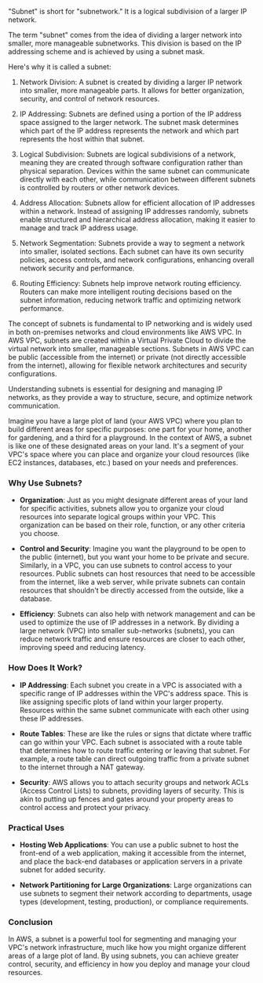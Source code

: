 "Subnet" is short for "subnetwork." It is a logical subdivision of a larger IP network.

The term "subnet" comes from the idea of dividing a larger network into smaller, more manageable subnetworks. This division is based on the IP addressing scheme and is achieved by using a subnet mask.

Here's why it is called a subnet:

1. Network Division: A subnet is created by dividing a larger IP network into smaller, more manageable parts. It allows for better organization, security, and control of network resources.

2. IP Addressing: Subnets are defined using a portion of the IP address space assigned to the larger network. The subnet mask determines which part of the IP address represents the network and which part represents the host within that subnet.

3. Logical Subdivision: Subnets are logical subdivisions of a network, meaning they are created through software configuration rather than physical separation. Devices within the same subnet can communicate directly with each other, while communication between different subnets is controlled by routers or other network devices.

4. Address Allocation: Subnets allow for efficient allocation of IP addresses within a network. Instead of assigning IP addresses randomly, subnets enable structured and hierarchical address allocation, making it easier to manage and track IP address usage.

5. Network Segmentation: Subnets provide a way to segment a network into smaller, isolated sections. Each subnet can have its own security policies, access controls, and network configurations, enhancing overall network security and performance.

6. Routing Efficiency: Subnets help improve network routing efficiency. Routers can make more intelligent routing decisions based on the subnet information, reducing network traffic and optimizing network performance.

The concept of subnets is fundamental to IP networking and is widely used in both on-premises networks and cloud environments like AWS VPC. In AWS VPC, subnets are created within a Virtual Private Cloud to divide the virtual network into smaller, manageable sections. Subnets in AWS VPC can be public (accessible from the internet) or private (not directly accessible from the internet), allowing for flexible network architectures and security configurations.

Understanding subnets is essential for designing and managing IP networks, as they provide a way to structure, secure, and optimize network communication.

Imagine you have a large plot of land (your AWS VPC) where you plan to build different areas for specific purposes: one part for your home, another for gardening, and a third for a playground. In the context of AWS, a subnet is like one of these designated areas on your land. It's a segment of your VPC's space where you can place and organize your cloud resources (like EC2 instances, databases, etc.) based on your needs and preferences.

### Why Use Subnets?

- **Organization**: Just as you might designate different areas of your land for specific activities, subnets allow you to organize your cloud resources into separate logical groups within your VPC. This organization can be based on their role, function, or any other criteria you choose.

- **Control and Security**: Imagine you want the playground to be open to the public (internet), but you want your home to be private and secure. Similarly, in a VPC, you can use subnets to control access to your resources. Public subnets can host resources that need to be accessible from the internet, like a web server, while private subnets can contain resources that shouldn't be directly accessed from the outside, like a database.

- **Efficiency**: Subnets can also help with network management and can be used to optimize the use of IP addresses in a network. By dividing a large network (VPC) into smaller sub-networks (subnets), you can reduce network traffic and ensure resources are closer to each other, improving speed and reducing latency.

### How Does It Work?

- **IP Addressing**: Each subnet you create in a VPC is associated with a specific range of IP addresses within the VPC's address space. This is like assigning specific plots of land within your larger property. Resources within the same subnet communicate with each other using these IP addresses.

- **Route Tables**: These are like the rules or signs that dictate where traffic can go within your VPC. Each subnet is associated with a route table that determines how to route traffic entering or leaving that subnet. For example, a route table can direct outgoing traffic from a private subnet to the internet through a NAT gateway.

- **Security**: AWS allows you to attach security groups and network ACLs (Access Control Lists) to subnets, providing layers of security. This is akin to putting up fences and gates around your property areas to control access and protect your privacy.

### Practical Uses

- **Hosting Web Applications**: You can use a public subnet to host the front-end of a web application, making it accessible from the internet, and place the back-end databases or application servers in a private subnet for added security.

- **Network Partitioning for Large Organizations**: Large organizations can use subnets to segment their network according to departments, usage types (development, testing, production), or compliance requirements.

### Conclusion

In AWS, a subnet is a powerful tool for segmenting and managing your VPC's network infrastructure, much like how you might organize different areas of a large plot of land. By using subnets, you can achieve greater control, security, and efficiency in how you deploy and manage your cloud resources.
